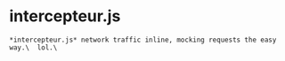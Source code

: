 # intercepteur.js

 `*intercepteur.js* network traffic inline, mocking requests the easy way.\ 
 lol.\`


